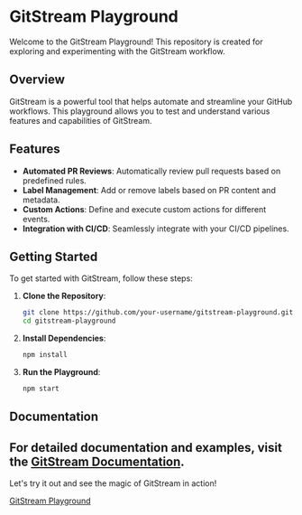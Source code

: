 # GitStream Playground

Welcome to the GitStream Playground! This repository is created for exploring and experimenting with the GitStream workflow.

## Overview

GitStream is a powerful tool that helps automate and streamline your GitHub workflows. This playground allows you to test and understand various features and capabilities of GitStream.

## Features

- **Automated PR Reviews**: Automatically review pull requests based on predefined rules.
- **Label Management**: Add or remove labels based on PR content and metadata.
- **Custom Actions**: Define and execute custom actions for different events.
- **Integration with CI/CD**: Seamlessly integrate with your CI/CD pipelines.

## Getting Started

To get started with GitStream, follow these steps:

1. **Clone the Repository**:

   ```sh
   git clone https://github.com/your-username/gitstream-playground.git
   cd gitstream-playground
   ```

2. **Install Dependencies**:

   ```sh
   npm install
   ```

3. **Run the Playground**:
   ```sh
   npm start
   ```

## Documentation

## For detailed documentation and examples, visit the [GitStream Documentation](https://docs.gitstream.cm).

Let's try it out and see the magic of GitStream in action!

[GitStream Playground](https://app.gitstream.cm/playground)

